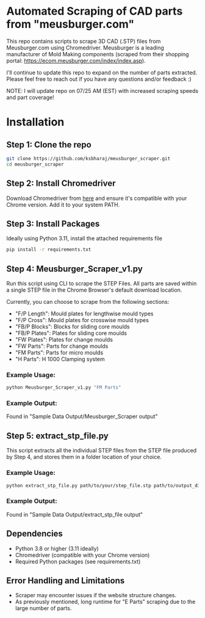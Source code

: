 # Automated Scraping of CAD parts from "meusburger.com"

This repo contains scripts to scrape 3D CAD (.STP) files from Meusburger.com using Chromedriver. 
Meusburger is a leading manufacturer of Mold Making components (scraped from their shopping portal: https://ecom.meusburger.com/index/index.asp). 

I'll continue to update this repo to expand on the number of parts extracted. Please feel free to reach out if you have any questions and/or feedback :) 

NOTE: I will update repo on 07/25 AM (EST) with increased scraping speeds and part coverage!

# Installation
## Step 1: Clone the repo
```sh
git clone https://github.com/ksbharaj/meusburger_scraper.git
cd meusburger_scraper
```

## Step 2: Install Chromedriver
Download Chromedriver from [here](https://googlechromelabs.github.io/chrome-for-testing/) and ensure it's compatible with your Chrome version. Add it to your system PATH.

## Step 3: Install Packages
Ideally using Python 3.11, install the attached requirements file

```sh
pip install -r requirements.txt
```

## Step 4: Meusburger_Scraper_v1.py
Run this script using CLI to scrape the STEP Files. All parts are saved within a single STEP file in the Chrome Browser's default download location. 

Currently, you can choose to scrape from the following sections:
- "F/P Length": Mould plates for lengthwise mould types
- "F/P Cross": Mould plates for crosswise mould types
- "FB/P Blocks": Blocks for sliding core moulds 
- "FB/P Plates": Plates for sliding core moulds
- "FW Plates": Plates for change moulds
- "FW Parts": Parts for change moulds
- "FM Parts": Parts for micro moulds
- "H Parts": H 1000 Clamping system

### Example Usage:

```sh
python Meusburger_Scraper_v1.py "FM Parts" 
```

### Example Output:
Found in "Sample Data Output/Meusburger_Scraper output"

## Step 5: extract_stp_file.py

This script extracts all the individual STEP files from the STEP file produced by Step 4, and stores them in a folder location of your choice. 

### Example Usage:

```sh
python extract_stp_file.py path/to/your/step_file.stp path/to/output_directory
```
### Example Output:
Found in "Sample Data Output/extract_stp_file output"

## Dependencies
- Python 3.8 or higher (3.11 ideally)
- Chromedriver (compatible with your Chrome version)
- Required Python packages (see requirements.txt)

## Error Handling and Limitations
- Scraper may encounter issues if the website structure changes.
- As previously mentioned, long runtime for "E Parts" scraping due to the large number of parts.



